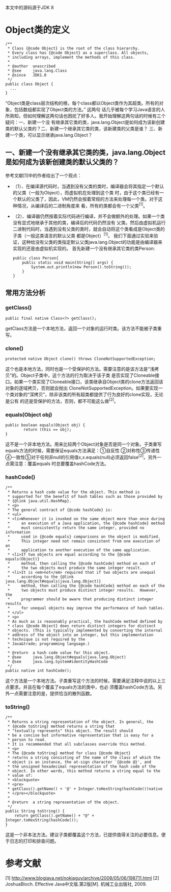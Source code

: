 本文中的源码源于JDK 8
# Object类的定义
    /**
     * Class {@code Object} is the root of the class hierarchy.
     * Every class has {@code Object} as a superclass. All objects,
     * including arrays, implement the methods of this class.
     *
     * @author  unascribed
     * @see     java.lang.Class
     * @since   JDK1.0
     */
    public class Object {
      ...
    }
  “Object类是class层次结构的根，每个class都以Object类作为其超类。所有的对象，包括数组都实现了Object类的方法。”  这两句
话几乎被每个学习Java语言的人所熟知，但如何理解这两句话也困扰了好多人。我开始理解这两句话的时候有三个疑问：一、新建一个没
有继承其它类的类，java.lang.Object是如何成为该新创建类的默认父类的？二、新建一个继承其它类的类，该新建类的父类是谁？
三、新建一个类，可以显示继承java.lang.Object？
## 一、新建一个没有继承其它类的类，java.lang.Object是如何成为该新创建类的默认父类的？
  参考文献[1]中的作者给出了一个观点：
  * （1）、在编译源代码时，当遇到没有父类的类时，编译器会将其指定一个默认的父类（一般为Object），而虚拟机在处理到这个类
  时，由于这个类已经有一个默认的父类了，因此，VM仍然会按着常规的方法来处理每一个类。对于这种情况，从编译后的二进制角度来
  看，所有的类都会有一个父类<sup>[1]</sup>。
  * （2）、编译器仍然按着实际代码进行编译，并不会做额外的处理。如果一个类没有显式地继承于其他的类，编译后的代码仍然没有
  父类。然后由虚拟机运行二进制代码时，当遇到没有父类的类时，就会自动将这个类看成是Object类的子类（一般这类语言的默认父类
  都是Object）<sup>[1]</sup>。
  我们下面通过实验来验证，这种给没有父类的类指定默认父类java.lang.Object的功能是由编译器来实现的还是由虚拟机实现的。
  首先新建一个没有继承其它类的类Person:
  
        public class Person{
            public static void main(String[] args) {
                System.out.println(new Person().toString());
            }
        }
## 常用方法分析
### getClass()
    public final native Class<?> getClass();
  getClass方法是一个本地方法，返回一个对象的运行时类。该方法不能被子类重写。
### clone() 
    protected native Object clone() throws CloneNotSupportedException;
  这个也是本地方法，同时也是一个受保护的方法。需要注意的是该方法是“浅拷贝”的。Object子类中，这个方法的行为取决于该子类
是否实现了Cloneable接口。如果一个类实现了Cloneable接口，该类继承自Object类的clone方法返回该对象的逐域拷贝，否则就会抛出
CloneNotSupportedException。如果要实现一个类对象的“深拷贝”，除非该类的所有超类都提供了行为良好的clone实现，无论是公有
的还是受保护的方法，否则，都不可能这么做<sup>[2]</sup>。
### equals(Object obj)
    public boolean equals(Object obj) {
            return (this == obj);
    }
  这不是一个非本地方法。用来比较两个Object对象是否是同一个对象。子类重写equals方法的时候，需要保证equals方法满足：①自反性
②对称性③传递性④一致性⑤对于任何非null的引用值x,x.equals(null)必须返回false<sup>[2]</sup>。另外一点需注意：覆盖equals
时总要覆盖hashCode方法。
### hashCode()
    /**
     * Returns a hash code value for the object. This method is
     * supported for the benefit of hash tables such as those provided by
     * {@link java.util.HashMap}.
     * <p>
     * The general contract of {@code hashCode} is:
     * <ul>
     * <li>Whenever it is invoked on the same object more than once during
     *     an execution of a Java application, the {@code hashCode} method
     *     must consistently return the same integer, provided no information
     *     used in {@code equals} comparisons on the object is modified.
     *     This integer need not remain consistent from one execution of an
     *     application to another execution of the same application.
     * <li>If two objects are equal according to the {@code equals(Object)}
     *     method, then calling the {@code hashCode} method on each of
     *     the two objects must produce the same integer result.
     * <li>It is <em>not</em> required that if two objects are unequal
     *     according to the {@link java.lang.Object#equals(java.lang.Object)}
     *     method, then calling the {@code hashCode} method on each of the
     *     two objects must produce distinct integer results.  However, the
     *     programmer should be aware that producing distinct integer results
     *     for unequal objects may improve the performance of hash tables.
     * </ul>
     * <p>
     * As much as is reasonably practical, the hashCode method defined by
     * class {@code Object} does return distinct integers for distinct
     * objects. (This is typically implemented by converting the internal
     * address of the object into an integer, but this implementation
     * technique is not required by the
     * Java&trade; programming language.)
     *
     * @return  a hash code value for this object.
     * @see     java.lang.Object#equals(java.lang.Object)
     * @see     java.lang.System#identityHashCode
     */
    public native int hashCode();
  这个方法是一个本地方法。子类重写这个方法的时候，需要满足注释中说的以上三点要求。并且在每个覆盖了equals方法的类中，也必
须覆盖hashCode方法。另外一点需要注意的是，提供恰当的散列函数。
### toString()
    /**
     * Returns a string representation of the object. In general, the
     * {@code toString} method returns a string that
     * "textually represents" this object. The result should
     * be a concise but informative representation that is easy for a
     * person to read.
     * It is recommended that all subclasses override this method.
     * <p>
     * The {@code toString} method for class {@code Object}
     * returns a string consisting of the name of the class of which the
     * object is an instance, the at-sign character `{@code @}', and
     * the unsigned hexadecimal representation of the hash code of the
     * object. In other words, this method returns a string equal to the
     * value of:
     * <blockquote>
     * <pre>
     * getClass().getName() + '@' + Integer.toHexString(hashCode())native
     * </pre></blockquote>
     *
     * @return  a string representation of the object.
     */
    public String toString() {
        return getClass().getName() + "@" + Integer.toHexString(hashCode());
    }
  这是一个非本法方法。建议子类都覆盖这个方法，已提供值得关注的必要信息。便于日志的打印和排查问题。    
      
    
# 参考文献
  [1] http://www.blogjava.net/nokiaguy/archive/2008/05/06/198711.html
  [2] JoshuaBloch. Effective Java中文版.第2版[M]. 机械工业出版社, 2009.


  